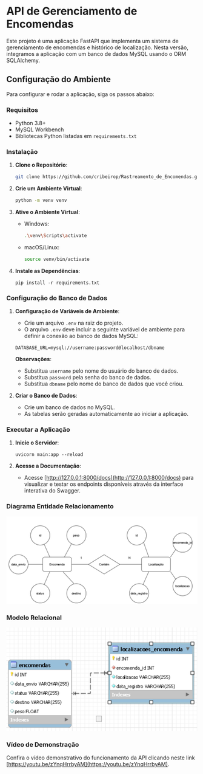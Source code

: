 # API de Gerenciamento de Encomendas

Este projeto é uma aplicação FastAPI que implementa um sistema de gerenciamento de encomendas e histórico de localização. Nesta versão, integramos a aplicação com um banco de dados MySQL usando o ORM SQLAlchemy.

## Configuração do Ambiente

Para configurar e rodar a aplicação, siga os passos abaixo:

### Requisitos

- Python 3.8+
- MySQL Workbench
- Bibliotecas Python listadas em `requirements.txt`

### Instalação

1. **Clone o Repositório**:
   ```bash
   git clone https://github.com/cribeirop/Rastreamento_de_Encomendas.git
   ```

2. **Crie um Ambiente Virtual**:
   ```bash
   python -m venv venv
   ```

3. **Ative o Ambiente Virtual**:
   - Windows:
     ```bash
     .\venv\Scripts\activate
     ```
   - macOS/Linux:
     ```bash
     source venv/bin/activate
     ```

4. **Instale as Dependências**:
   ```
   pip install -r requirements.txt
   ```

### Configuração do Banco de Dados

1. **Configuração de Variáveis de Ambiente**:
   - Crie um arquivo `.env` na raiz do projeto.
   - O arquivo `.env` deve incluir a seguinte variável de ambiente para definir a conexão ao banco de dados MySQL:

   ```
   DATABASE_URL=mysql://username:password@localhost/dbname
   ```

   **Observações**:
   - Substitua `username` pelo nome do usuário do banco de dados.
   - Substitua `password` pela senha do banco de dados.
   - Substitua `dbname` pelo nome do banco de dados que você criou.

2. **Criar o Banco de Dados**:
   - Crie um banco de dados no MySQL.
   - As tabelas serão geradas automaticamente ao iniciar a aplicação.

### Executar a Aplicação

1. **Inicie o Servidor**:
   ```
   uvicorn main:app --reload
   ```

2. **Acesse a Documentação**:
   - Acesse [http://127.0.0.1:8000/docs](http://127.0.0.1:8000/docs) para visualizar e testar os endpoints disponíveis através da interface interativa do Swagger.

### Diagrama Entidade Relacionamento

![Diagrama ER](img/entidade_relacionamento.png)

### Modelo Relacional

![Modelo Relacional](img/modelo_relacional.png)


### Vídeo de Demonstração

Confira o vídeo demonstrativo do funcionamento da API clicando neste link [https://youtu.be/zYnqHrrbyAM](https://youtu.be/zYnqHrrbyAM).
